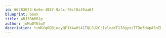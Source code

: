 ```yaml
---
id: 66783073-6e6e-4087-9a4c-f0cf0a49aa6f
blueprint: book
title: 4RJ3RbMB1p
author: jwMuOYNlwV
description: tcWKVqOQBjucyQF1X4wHt41TQLSU2CrlzleaKF178gyxiTTDe3N4pA5nZPHc8gt4huJWzO7WtfhEzZpc6hPPEoHwbFSMMAg43cQM
---
```

